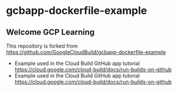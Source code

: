 # gcbapp-dockerfile-example

## Welcome GCP Learning

This repository is forked from https://github.com/GoogleCloudBuild/gcbapp-dockerfile-example

- Example used in the Cloud Build GitHub app tutorial https://cloud.google.com/cloud-build/docs/run-builds-on-github
- Example used in the Cloud Build GitHub app tutorial https://cloud.google.com/cloud-build/docs/run-builds-on-github

